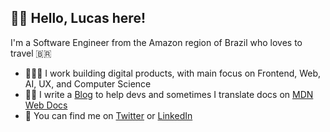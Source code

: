 ## 👋🏻 Hello, Lucas here!

I'm a Software Engineer from the Amazon region of Brazil who loves to travel 🇧🇷

- 👨🏼‍💻 I work building digital products, with main focus on Frontend, Web, AI, UX, and Computer Science
- ✍🏻 I write a [Blog](https://dev.to/lucasm) to help devs and sometimes I translate docs on [MDN Web Docs](https://github.com/mdn/)
- 💬 You can find me on [Twitter](https://twitter.com/lucasmezs) or [LinkedIn](https://linkedin.com/in/lucasmezs)
